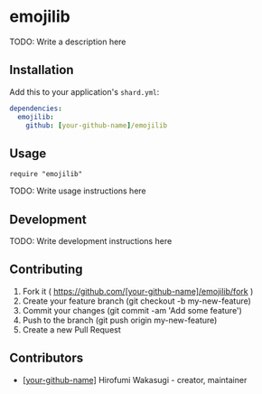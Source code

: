 # emojilib

TODO: Write a description here

## Installation


Add this to your application's `shard.yml`:

```yaml
dependencies:
  emojilib:
    github: [your-github-name]/emojilib
```


## Usage


```crystal
require "emojilib"
```


TODO: Write usage instructions here

## Development

TODO: Write development instructions here

## Contributing

1. Fork it ( https://github.com/[your-github-name]/emojilib/fork )
2. Create your feature branch (git checkout -b my-new-feature)
3. Commit your changes (git commit -am 'Add some feature')
4. Push to the branch (git push origin my-new-feature)
5. Create a new Pull Request

## Contributors

- [[your-github-name]](https://github.com/[your-github-name]) Hirofumi Wakasugi - creator, maintainer
